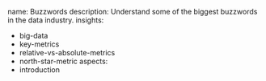 name: Buzzwords
description: Understand some of the biggest buzzwords in the data industry.
insights:
  - big-data
  - key-metrics
  - relative-vs-absolute-metrics
  - north-star-metric
aspects:
  - introduction
  